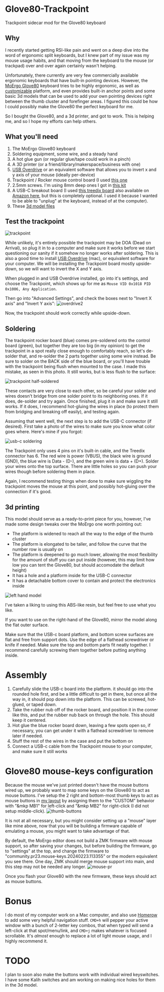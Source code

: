  # Glove80-Trackpoint
Trackpoint sidecar mod for the Glove80 keyboard

## Why

I recently started getting RSI-like pain and went on a deep dive into the word of ergonomic split keyboards, but I knew part of my issue was my mouse usage habits, and that moving from the keyboard to the mouse (or trackpad) over and over again certainly wasn't helping.

Unfortunately, there currently are very few commercially available ergonomic keyboards that have built-in pointing devices.
However, the [MoErgo Glove80](https://www.moergo.com/collections/glove80-keyboards) keyboard tries to be highly ergonomic, as well as [customizable](https://www.moergo.com/pages/glove80-ergonomic-keyboard-customization) platform, and even provides built-in anchor points and some basic 3d models that can be used to add your own pointing devices right between the thumb cluster and forefinger areas. I figured this could be how I could possibly make the Glove80 the perfect keyboard for me.

So I bought the Glove80, and a 3d printer, and got to work. This is helping me, and so I hope my efforts can help others.

## What you'll need

1. The MoErgo Glove80 keyboard
2. Soldering equipment, some wire, and a steady hand
3. A hot glue gun (or regular glue/tape could work in a pinch)
4. A 3D printer (or a friend/library/makerspace/business with one)
5. [USB Overdrive](https://www.usboverdrive.com/) or an equivalent software that allows you to invert x and y axis of your mouse (ideally per-device)
6. Trackpoint / Rocker mouse control board (I used [this one](https://www.aliexpress.us/item/3256804502547098.html)
7. 2.5mm screws. I'm using 8mm deep ones I got in [this kit](https://www.amazon.com/dp/B0BLCFD9HR)
8. A USB-C breakout board (I used [this treedix board](https://treedix.com/products/treedix-4pcs-usb-type-c-breakout-board-serial-basic-breakout-female-connector-type-pcb-converter-board) also available on [Amazon here](https://www.amazon.com/dp/B096M2HQLK), but this is completely optional. I used it because I wanted to be able to "unplug" at the keyboard, instead of at the computer).
9. These [3d model files](/models/)

## Test the trackpoint

![trackpoint](https://github.com/user-attachments/assets/463f927c-a512-4b79-8001-11ee43161e15)

While unlikely, it's entirely possible the trackpoint may be DOA (Dead on Arrival), so plug it in to a computer and make sure it works before we start questioning our sanity if it somehow no longer works after soldering.
This is also a good time to install [USB Overdrive](https://www.usboverdrive.com/) (mac), or equivalent software for your computer. We will be installing the Trackpoint board mostly upside-down, so we will want to invert the X and Y axis.

When plugged in and USB Overdrive installed, go into it's settings, and choose the Trackpoint, which shows up for me as `Mouse VID 0x1018 PID 0x1006, Any Application`.

Then go into "Advanced Settings", and check the boxes next to "Invert X axis" and "Invert Y axis":
![overdrive2](https://github.com/user-attachments/assets/8e26b8f9-85ca-4943-9d29-049e2e78bd0c)

Now, the trackpoint should work correctly while upside-down.

## Soldering

The trackpoint rocker board (blue) comes pre-soldered onto the control board (green), but together they are too big (in my opinion) to get the trackpoint in a spot really close enough to comfortably reach, so let's de-solder that, and re-solder the 2 parts together using some wire instead. Be sure to solder on the BACK side of the blue board, or you'll have trouble with the trackpoint being flush when mounted to the case. I made this mistake, as seen in this photo. It still works, but is less flush to the surface:

![trackpoint half-soldered](https://github.com/user-attachments/assets/a12ba8c3-72b7-4700-80ef-d99302c23af2)

These contacts are very close to each other, so be careful your solder and wires doesn't bridge from one solder point to its neighboring ones. If it does, de-solder and try again. Once finished, plug it in and make sure it still works. If it does, I recommend hot-gluing the wires in place (to protect them from bridging and breaking off easily), and testing again.

Assuming that went well, the next step is to add the USB-C connector (if desired). First take a photo of the wires to make sure you know what color goes where. Here's mine if you forgot:

![usb-c soldering](https://github.com/user-attachments/assets/853847c8-6fb5-4ad3-ba3a-a044ed8be759)

The Trackpoint only uses 4 pins on it's built-in cable, and the Treedix connector has 6. The red wire is power (VBUS), the black wire is ground (GND), the blue wire is Data - (D-), and the green wire is data + (D+). Solder your wires onto the top surface. There are little holes so you can push your wires though before soldering them in place.

Again, I recommend testing things when done to make sure wiggling the trackpoint moves the mouse at this point, and possibly hot-gluing over the connection if it's good.

## 3d printing

This model should serve as a ready-to-print piece for you, however, I've made some design tweaks over the MoErgo one worth pointing out:

- The platform is widened to reach all the way to the edge of the thumb cluster
- The platform is elongated to be taller, and follow the curve that the number row is usually on
- The platform is deepened to go much lower, allowing the most flexibility for the amount of stuff you can put inside (however, this may limit how low you can tent the Glove80, but should accomodate the default height)
- It has a hole and a platform inside for the USB-C connector
- It has a detachable bottom cover to contain and protect the electronics inside

![left hand model](https://github.com/user-attachments/assets/428b3df6-0126-462a-828f-b1354cc94f4d)

I've taken a liking to using this ABS-like resin, but feel free to use what you like.

If you want to use on the right-hand of the Glove80, mirror the model along the flat outer surface.

Make sure that the USB-c board platform, and bottom screw surfaces are flat and free from support dots. Use the edge of a flathead screwdriver or knife if needed.
Make sure the top and bottom parts fit neatly together. I recommend carefully screwing them together before putting anything inside.

# Assembly

1. Carefully slide the USB-c board into the platform. it should go into the rounded hole first, and be a little difficult to get in there, but once all the way in, it should pop down into the platform. This can be screwed, hot-glued, or taped down.
2. Take the rubber nub off of the rocker board, and position it in the corner like this, and put the rubber nub back on through the hole. This should keep it centered.
3. Hot glue the blue rocker board down, leaving a few spots open so, if necessary, you can get under it with a flathead screwdriver to remove later if needed.
4. Stuff the rest of the wires in the case and put the bottom on
5. Connect a USB-c cable from the Trackpoint mouse to your computer, and make sure it still works

# Glove80 mouse-keys configuration

Because the mouse we've just printed doesn't have the mouse buttons wired up, we probably want to map some keys on the Glove80 to act as mouse buttons.
I've setup the 2 right and bottom-most thumb keys to act as mouse buttons in [my layout](https://my.glove80.com/#/layout/user/2e9038ef-1ab4-45dc-9edd-4a34c662d1fc) by assigning them to the "CUSTOM" behavior with "&mkp MB1" for left-click and "&mkp MB2" for right-click (I did not setup middle-click).
![thumb-buttons](https://github.com/user-attachments/assets/51838a18-f06e-4d03-8430-dec2b59a7873)

It is not at all necessary, but you might consider setting up a "mouse" layer like mine above, now that you will be building a firmware capable of emulating a mouse, you might want to take advantage of that.

By default, the MoErgo editor does not build a ZMK firmware with mouse support, so after saving your changes, but before building the firmware, go to "settings" at the top, and change the firmware to "community.pr23.mouse-keys.20240223.113355" or the modern equivalent you see there. One day, ZMK should merge mouse support into main, and this step may not be needed any longer.
![mouse-pr](https://github.com/user-attachments/assets/9fc0f0fd-7894-47cb-8bb1-e3797d4ec1f4)

Once you flash your Glove80 with the new firmware, these keys should act as mouse buttons.

# Bonus

I do most of my computer work on a Mac computer, and also use [Homerow](https://homerow.app) to add some very helpful navigation stuff. `CMD+h` will pepper your active window with a bunch of 2-letter key combos, that when typed will send a left-click at that spot/menu/link, and `CMD+j` makes whatever is focused scrollable. It's _almost_ enough to replace a lot of light mouse usage, and I highly recommend it.

# TODO

I plan to soon also make the buttons work with individual wired keyswitches. I have some Kalih switches and am working on making nice holes for them in the 3d model.
